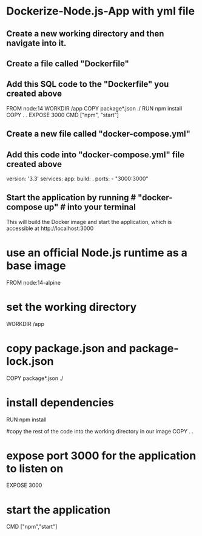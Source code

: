 # Dockerize-Node.js-App with yml file

## Create a new working directory and then navigate into it. 

## Create a file called "Dockerfile" ##

## Add this SQL code to the "Dockerfile" you created above 
FROM node:14
WORKDIR /app
COPY package*.json ./
RUN npm install
COPY . .
EXPOSE 3000
CMD ["npm", "start"] 

## Create a new file called "docker-compose.yml" ##

## Add this code into "docker-compose.yml" file created above
version: '3.3'
services:
  app:
    build: .
    ports:
      - "3000:3000" 

## Start the application by running # "docker-compose up" # into your terminal ##

This will build the Docker image and start the application, which is accessible at http://localhost:3000



# use an official Node.js runtime as a base image
FROM node:14-alpine 

# set the working directory
WORKDIR /app

# copy package.json and package-lock.json
COPY package*.json ./

# install dependencies
RUN npm install

#copy the rest of the code into the working directory in our image
COPY . . 

# expose port 3000 for the application to listen on
EXPOSE 3000


# start the application
CMD ["npm","start"]
